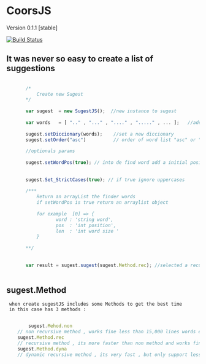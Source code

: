 # CoorsJS

  Version 0.1.1 [stable]
  
   [![Build Status](https://secure.travis-ci.org/mde/timezone-js.png)](https://secure.travis-ci.org/mde/timezone-js)

  ## It was never so easy to create a list of suggestions
  
 
 ```js
   
        /*
            Create new Sugest 
        */
        
        var sugest  = new SugestJS();  //new instance to sugest 
        
        var words   = [ ".." , "..." , "...." , "....." , ... ];   //add o create wordlist to find   
        
        sugest.setDiccionary(words);    //set a new diccionary 
        sugest.setOrder("asc")          // order of word list "asc" or "desc" , remember asc = a to z  and desc = z to a 
        
        //optionals params 
        
        sugest.setWordPos(true); // into de find word add a initial position and len of word 
        
        
		sugest.Set_StrictCases(true); // if true ignore uppercases
        
        /***
            Return an arrayList the finder words 
            if setWordPos is true return an arraylist object 
            
            for example  [0] => {
                   word : 'string word',
                   pos  : 'int position',
                   len  : 'int word size '
            }
        
        **/
        
	
        var result = sugest.sugest(sugest.Method.rec); //selected a recursive method 
        
```
 ## sugest.Method 
     
     when create sugestJS includes some Methods to get the best time 
     in this case has 3 methods :
   
```js
    
    	sugest.Mehod.non   	
	// non recursive method , works fine less than 15,000 lines words equal 60,000 words 
	sugest.Method.rec  
	// recursive method , its more faster than non method and works fine more than 25,000 lines or more 
	sugest.Method.dyna 
	// dynamic recursive method , its very fast , but only support less than 8,000 lines , but if reduce 8,000 in 			   	 // in one line and create partitions, this method is the best.
```
